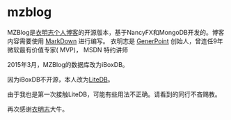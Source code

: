 mzblog
======

MZBlog是[衣明志个人博客](http://yimingzhi.net)的开源版本，基于NancyFX和MongoDB开发的。博客内容需要使用 [MarkDown](http://wowubuntu.com/markdown/) 进行编写。
衣明志是 [GenerPoint](http://generpoint.com/) 创始人，曾连任9年微软最有价值专家( MVP)， MSDN 特约讲师

2015年3月，MZBlog的数据库改为iBoxDB。

因为iBoxDB不开源，本人改为[LiteDB](https://github.com/mbdavid/LiteDB)。

由于我也是第一次接触LiteDB，可能有些用法不正确。请看到的同行不吝赐教。

再次感谢[衣明志](http://yimingzhi.net)大牛。





